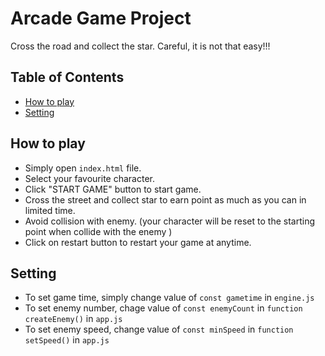 <!-- frontend-nanodegree-arcade-game
===============================

Students should use this [rubric](https://review.udacity.com/#!/projects/2696458597/rubric) for self-checking their submission. Make sure the functions you write are **object-oriented** - either class functions (like Player and Enemy) or class prototype functions such as Enemy.prototype.checkCollisions, and that the keyword 'this' is used appropriately within your class and class prototype functions to refer to the object the function is called upon. Also be sure that the **readme.md** file is updated with your instructions on both how to 1. Run and 2. Play your arcade game.

For detailed instructions on how to get started, check out this [guide](https://docs.google.com/document/d/1v01aScPjSWCCWQLIpFqvg3-vXLH2e8_SZQKC8jNO0Dc/pub?embedded=true). -->
# Arcade Game Project
Cross the road and collect the star. Careful, it is not that easy!!!
## Table of Contents

* [How to play](#how-to-play)
* [Setting](#setting)

## How to play
* Simply open `index.html` file.
* Select your favourite character.
* Click "START GAME" button to start game.
* Cross the street and collect star to earn point as much as you can in limited time.
* Avoid collision with enemy. (your character will be reset to the starting point when collide with the enemy )
* Click on restart button to restart your game at anytime. 

## Setting
* To set game time, simply change value of `const gametime` in `engine.js`
* To set enemy number, chage value of `const enemyCount` in `function createEnemy()` in `app.js`
* To set enemy speed, change value of `const minSpeed` in `function setSpeed()` in `app.js`
